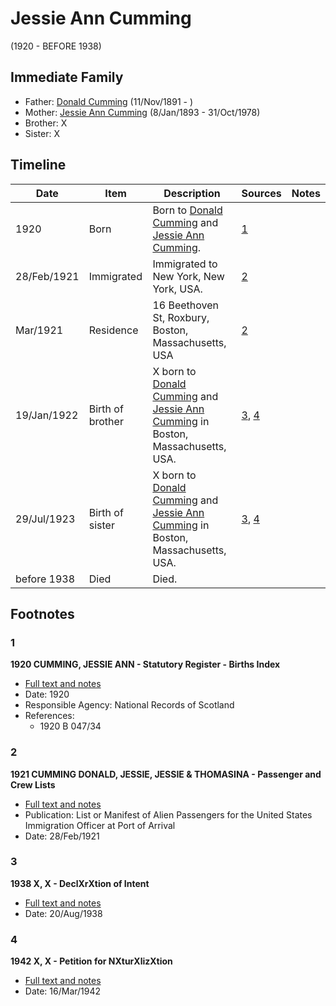 ﻿---
layout: person
subject_key: i65743680
permalink: /people/i65743680
---

# Jessie Ann Cumming
(1920 - BEFORE 1938)

## Immediate Family

* Father: [Donald Cumming](./@11846578@-donald-cumming-b1891-11-11-d.md) (11/Nov/1891 - )
* Mother: [Jessie Ann Cumming](./@66222886@-jessie-ann-cumming-b1893-1-8-d1978-10-31.md) (8/Jan/1893 - 31/Oct/1978)
* Brother: X
* Sister: X

## Timeline

Date | Item | Description | Sources | Notes
---|---|---|---|---
1920 | Born | Born to [Donald Cumming](./@11846578@-donald-cumming-b1891-11-11-d.md) and [Jessie Ann Cumming](./@66222886@-jessie-ann-cumming-b1893-1-8-d1978-10-31.md). | [1](#1) | 
28/Feb/1921 | Immigrated | Immigrated to New York, New York, USA. | [2](#2) | 
Mar/1921 | Residence | 16 Beethoven St, Roxbury, Boston, Massachusetts, USA | [2](#2) | 
19/Jan/1922 | Birth of brother | X born to [Donald Cumming](./@11846578@-donald-cumming-b1891-11-11-d.md) and [Jessie Ann Cumming](./@66222886@-jessie-ann-cumming-b1893-1-8-d1978-10-31.md) in Boston, Massachusetts, USA. | [3](#3), [4](#4) | 
29/Jul/1923 | Birth of sister | X born to [Donald Cumming](./@11846578@-donald-cumming-b1891-11-11-d.md) and [Jessie Ann Cumming](./@66222886@-jessie-ann-cumming-b1893-1-8-d1978-10-31.md) in Boston, Massachusetts, USA. | [3](#3), [4](#4) | 
before 1938 | Died | Died. |  | 

## Footnotes

### 1

**1920 CUMMING, JESSIE ANN - Statutory Register - Births Index**

* [Full text and notes](../sources/@82693220@-1920-cumming,-jessie-ann-statutory-register-births-index.md)
* Date: 1920
* Responsible Agency: National Records of Scotland
* References: 
  * 1920 B 047/34

### 2

**1921 CUMMING DONALD, JESSIE, JESSIE & THOMASINA - Passenger and Crew Lists**

* [Full text and notes](../sources/@67676004@-1921-cumming-donald,-jessie,-jessie-&-thomasina-passenger-and-crew-lists.md)
* Publication: List or Manifest of Alien Passengers for the United States Immigration Officer at Port of Arrival
* Date: 28/Feb/1921

### 3

**1938 X, X - DeclXrXtion of Intent**

* [Full text and notes](../sources/@79886808@-1938-cumming,-donald-declaration-of-intent.md)
* Date: 20/Aug/1938

### 4

**1942 X, X - Petition for NXturXlizXtion**

* [Full text and notes](../sources/@62036673@-1942-cumming,-donald-petition-for-naturalization.md)
* Date: 16/Mar/1942

